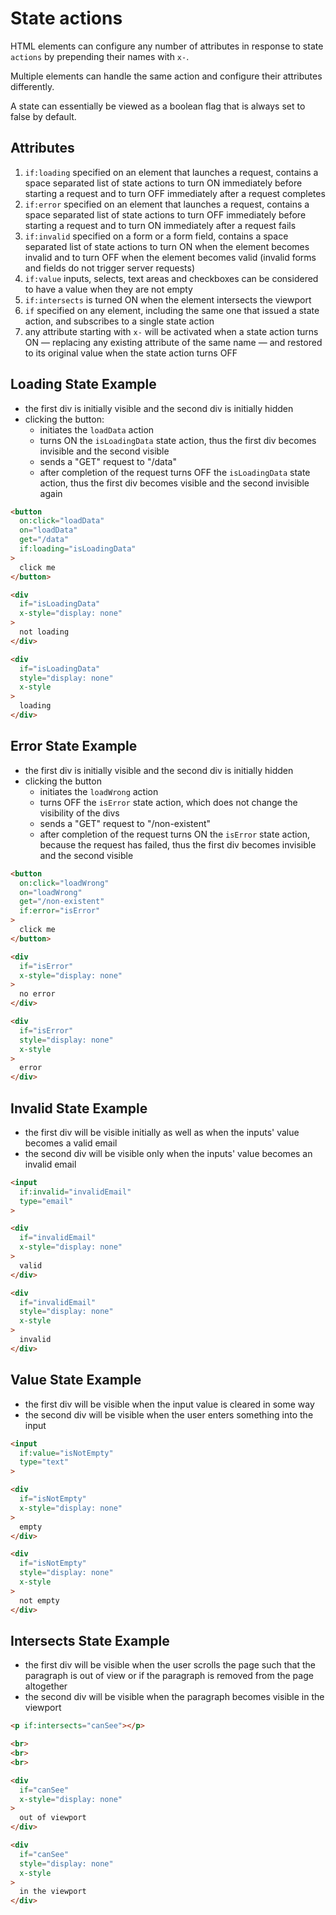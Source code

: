 # State actions

HTML elements can configure any number of attributes in response to state
`actions` by prepending their names with `x-`.

Multiple elements can handle the same action and configure their attributes
differently.

A state can essentially be viewed as a boolean flag that is always set to false
by default.

## Attributes

1. `if:loading` specified on an element that launches a request, contains a
  space separated list of state actions to turn ON immediately before starting
  a request and to turn OFF immediately after a request completes
1. `if:error` specified on an element that launches a request, contains a space
  separated list of state actions to turn OFF immediately before starting a
  request and to turn ON immediately after a request fails
1. `if:invalid` specified on a form or a form field, contains a space separated
  list of state actions to turn ON when the element becomes invalid and to turn
  OFF when the element becomes valid (invalid forms and fields do not trigger
  server requests)
1. `if:value` inputs, selects, text areas and checkboxes can be considered to
  have a value when they are not empty
1. `if:intersects` is turned ON when the element intersects the viewport
1. `if` specified on any element, including the same one that issued a state
  action, and subscribes to a single state action
1. any attribute starting with `x-` will be activated when a state action turns
   ON — replacing any existing attribute of the same name — and restored to its
   original value when the state action turns OFF

## Loading State Example

- the first div is initially visible and the second div is initially hidden
- clicking the button:
    - initiates the `loadData` action
    - turns ON the `isLoadingData` state action, thus the first div becomes
    invisible and the second visible
    - sends a "GET" request to "/data"
    - after completion of the request turns OFF the `isLoadingData` state
    action, thus the first div becomes visible and the second invisible again

```html
<button
  on:click="loadData"
  on="loadData"
  get="/data"
  if:loading="isLoadingData"
>
  click me
</button>

<div
  if="isLoadingData"
  x-style="display: none"
>
  not loading
</div>

<div
  if="isLoadingData"
  style="display: none"
  x-style
>
  loading
</div>
```

## Error State Example

- the first div is initially visible and the second div is initially hidden
- clicking the button
    - initiates the `loadWrong` action
    - turns OFF the `isError` state action, which does not change the visibility
      of the divs
    - sends a "GET" request to "/non-existent"
    - after completion of the request turns ON the `isError` state action,
      because the request has failed, thus the first div becomes invisible and
      the second visible

```html
<button
  on:click="loadWrong"
  on="loadWrong"
  get="/non-existent"
  if:error="isError"
>
  click me
</button>

<div
  if="isError"
  x-style="display: none"
>
  no error
</div>

<div
  if="isError"
  style="display: none"
  x-style
>
  error
</div>
```

## Invalid State Example

- the first div will be visible initially as well as when the inputs' value
  becomes a valid email
- the second div will be visible only when the inputs' value becomes an invalid
  email

```html
<input
  if:invalid="invalidEmail"
  type="email"
>

<div
  if="invalidEmail"
  x-style="display: none"
>
  valid
</div>

<div
  if="invalidEmail"
  style="display: none"
  x-style
>
  invalid
</div>
```

## Value State Example

- the first div will be visible when the input value is cleared in some way
- the second div will be visible when the user enters something into the input

```html
<input
  if:value="isNotEmpty"
  type="text"
>

<div
  if="isNotEmpty"
  x-style="display: none"
>
  empty
</div>

<div
  if="isNotEmpty"
  style="display: none"
  x-style
>
  not empty
</div>
```

## Intersects State Example

- the first div will be visible when the user scrolls the page such that the
paragraph is out of view or if the paragraph is removed from the page altogether
- the second div will be visible when the paragraph becomes visible in the
viewport

```html
<p if:intersects="canSee"></p>

<br>
<br>
<br>

<div
  if="canSee"
  x-style="display: none"
>
  out of viewport
</div>

<div
  if="canSee"
  style="display: none"
  x-style
>
  in the viewport
</div>
```
